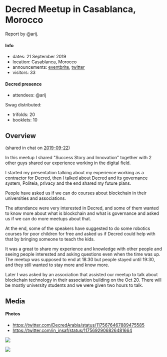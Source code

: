 # Decred Meetup in Casablanca, Morocco

Report by @arij.

#### Info

- dates: 21 September 2019
- location: Casablanca, Morocco
- announcements: [eventbrite](https://www.eventbrite.com/e/decred-meetup-casablanca-tickets-72108405181), [twitter](https://twitter.com/DecredArabia/status/1171117988461854721)
- visitors: 33

#### Decred presence

- attendees: @arij

Swag distributed:

- trifolds: 20
- booklets: 10

## Overview

(shared in chat on [2019-09-22](https://matrix.to/#/!aNPTuiryMFmdMQWUzb:decred.org/$156914094936513JoWdj:decred.org))

In this meetup I shared "Success Story and Innovation" together with 2 other guys shared our experience working in the digital field.

I started my presentation talking about my experience working as a contractor for Decred, then I talked about Decred and its governance system, Politeia, privacy and the end shared my future plans.

People have asked us if we can do courses about blockchain in their universities and associations.

The attendance were very interested in Decred, and some of them wanted to know more about what is blockchain and what is governance and asked us if we can do more meetups about that.

At the end, some of the speakers have suggested to do some robotics courses for poor children for free and asked us if Decred could help with that by bringing someone to teach the kids.

It was a great to share my experience and knowledge with other people and seeing people interested and asking questions even when the time was up. The meetup was supposed to end at 18:30 but people stayed until 19:30, and they still wanted to stay more and know more.

Later I was asked by an association that assisted our meetup to talk about blockchain technology in their association building on the Oct 20. There will be mostly university students and we were given two hours to talk.

## Media

#### Photos

- https://twitter.com/DecredArabia/status/1175676467889475585
- https://twitter.com/in_insaf/status/1175692906826481664

![](https://pbs.twimg.com/media/EFDXFXeWsAA44kU.jpg)

![](https://pbs.twimg.com/media/EFDXFYgWwAEmb-4.jpg)
